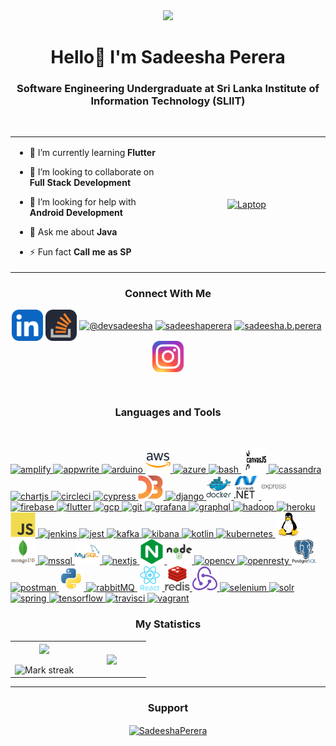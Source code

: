 <div id="header" align="center">

  <img src="https://media.giphy.com/media/zhYSVCirREeIZtONCI/giphy.gif" width="100"/>
</div>
<h1 align="center">Hello👋 I'm Sadeesha Perera</h1>
<h3 align="center">Software Engineering Undergraduate at Sri Lanka Institute of Information Technology (SLIIT)</h3>
<!-- 
<p align="center"> <img src="https://komarev.com/ghpvc/?username=sadeeshaperera&label=Profile%20views&color=0e75b6&style=flat" alt="sadeeshaperera" /> </p> -->
<br>
<table align="center">
<tr border="none">
<td width="50%" align="left">


- 🌱 I’m currently learning **Flutter**
  
- 👯 I’m looking to collaborate on **Full Stack Development**
  
- 🤝 I’m looking for help with **Android Development**

- 💬 Ask me about **Java**

<!-- - 📫 How to reach me **s* -->

- ⚡ Fun fact **Call me as SP**

</td>
<td width="50%" align="center">
<a href="https://gifyu.com/image/Sj1JS"><img src="https://encrypted-tbn0.gstatic.com/images?q=tbn:ANd9GcSwBepTvgMvrxolyqrzQ9qbNLkql6ADpLAKOA&s" alt="Laptop" border="0" /></a>
  </td>
</tr>
</table>


<h3 align="center">Connect With Me</h3>
<p align="center">
<a href="https://linkedin.com/in/sadeesha-perera" target="blank"><img align="center" src="https://github.com/tandpfun/skill-icons/raw/main/icons/LinkedIn.svg?raw=true" alt="sadeesha-perera" height="50" width="50" /></a>
<a href="https://stackoverflow.com/users/22383535" target="blank"><img align="center" src="https://github.com/tandpfun/skill-icons/raw/main/icons/StackOverflow-Dark.svg" alt="22383535" height="50" width="50" /></a>
<a href="https://www.youtube.com/@devsadeesha" target="blank"><img align="center" src="https://github.com/gauravghongde/social-icons/blob/master/PNG/Color/Youtube.png?raw=true" alt="@devsadeesha" height="50" width="50" /></a>
<a href="https://www.behance.net/sadeeshaperera" target="blank"><img align="center" src="https://raw.githubusercontent.com/rahuldkjain/github-profile-readme-generator/master/src/images/icons/Social/behance.svg" alt="sadeeshaperera" height="50" width="50" /></a>
<a href="https://fb.com/sadeesha.b.perera" target="blank"><img align="center" src="https://raw.githubusercontent.com/rahuldkjain/github-profile-readme-generator/master/src/images/icons/Social/facebook.svg" alt="sadeesha.b.perera" height="50" width="50" /></a>&nbsp;
<a href="https://instagram.com/sadeesha_b_perera_" target="blank"><img align="center" src="https://github.com/tandpfun/skill-icons/raw/main/icons/Instagram.svg" alt="sadeesha_b_perera_" height="50" width="50" /></a>

</p>
</br>

<h3 align="center">Languages and Tools</h3><br>

 <!-- <a href="https://getbootstrap.com" target="_blank" rel="noreferrer"> <img src="https://github.com/tandpfun/skill-icons/raw/main/icons/Bootstrap.svg" alt="bootstrap" width="50" height="50"/> </a> <a href="https://www.cprogramming.com/" target="_blank" rel="noreferrer"> <img src="https://github.com/tandpfun/skill-icons/raw/main/icons/C.svg" alt="c" width="50" height="50"/> </a> <a href="https://www.w3schools.com/cpp/" target="_blank" rel="noreferrer"> <img src="https://github.com/tandpfun/skill-icons/raw/main/icons/CPP.svg" alt="cplusplus" width="50" height="50"/> </a> <a href="https://www.w3schools.com/css/" target="_blank" rel="noreferrer"> <img src="https://github.com/tandpfun/skill-icons/raw/main/icons/CSS.svg" alt="css3" width="50" height="50"/> </a> <a href="https://git-scm.com/" target="_blank" rel="noreferrer"> <img src="https://github.com/tandpfun/skill-icons/raw/main/icons/Git.svg" alt="git" width="50" height="50"/> </a> <a href="https://www.w3.org/html/" target="_blank" rel="noreferrer"> <img src="https://github.com/tandpfun/skill-icons/raw/main/icons/HTML.svg" alt="html5" width="50" height="50"/> </a> <a href="https://www.java.com" target="_blank" rel="noreferrer"> <img src="https://github.com/tandpfun/skill-icons/raw/main/icons/Java-Dark.svg" alt="java" width="50" height="50"/> </a> <a href="https://developer.mozilla.org/en-US/docs/Web/JavaScript" target="_blank" rel="noreferrer"> <img src="https://raw.githubusercontent.com/devicons/devicon/master/icons/javascript/javascript-original.svg" alt="javascript" width="50" height="50"/> </a> <a href="https://kotlinlang.org" target="_blank" rel="noreferrer"> <img src="https://github.com/tandpfun/skill-icons/raw/main/icons/Kotlin-Dark.svg" alt="kotlin" width="50" height="50"/> </a> <a href="https://www.linux.org/" target="_blank" rel="noreferrer"> <img src="https://github.com/tandpfun/skill-icons/raw/main/icons/Linux-Dark.svg" alt="linux" width="50" height="50"/> </a> <a href="https://www.mongodb.com/" target="_blank" rel="noreferrer"> <img src="https://github.com/tandpfun/skill-icons/raw/main/icons/MongoDB.svg" alt="mongodb" width="50" height="50"/> </a> <a href="https://www.microsoft.com/en-us/sql-server" target="_blank" rel="noreferrer"> <img src="https://github.com/marwin1991/profile-technology-icons/assets/19180175/3b371807-db7c-45b4-8720-c0cfc901680a" alt="mssql" width="50" height="50"/> </a> <a href="https://www.mysql.com/" target="_blank" rel="noreferrer"> <img src="https://github.com/tandpfun/skill-icons/raw/main/icons/MySQL-Dark.svg" alt="mysql" width="50" height="50"/> </a>  <a href="https://www.photoshop.com/en" target="_blank" rel="noreferrer"> <img src="https://github.com/tandpfun/skill-icons/raw/main/icons/Photoshop.svg" alt="photoshop" width="50" height="50"/> </a> <a href="https://www.php.net" target="_blank" rel="noreferrer"> <img src="https://github.com/tandpfun/skill-icons/raw/main/icons/PHP-Dark.svg" alt="php" width="50" height="50"/> </a> <a href="https://reactjs.org/" target="_blank" rel="noreferrer"> <img src="https://github.com/tandpfun/skill-icons/raw/main/icons/React-Dark.svg" alt="react" width="50" height="50"/> </a> -->
<!-- <a href="https://github.com" target="_blank" rel="noreferrer"> <img src="https://github.com/tandpfun/skill-icons/raw/main/icons/Github-Dark.svg" alt="github" width="50" height="50"/> </a> -->
<!-- <a href="https://eclipse.org" target="_blank" rel="noreferrer"> <img src="https://github.com/tandpfun/skill-icons/raw/main/icons/Eclipse-Dark.svg" alt="eclipse" width="50" height="50"/> </a>
<a href="https://developer.android.com/studio" target="_blank" rel="noreferrer"> <img src="https://github.com/tandpfun/skill-icons/raw/main/icons/AndroidStudio-Dark.svg" alt="android studio" width="50" height="50"/> </a> -->
<!--  <a href="" target="_blank" rel="noreferrer"> <img src="https://github.com/tandpfun/skill-icons/raw/main/icons/VSCode-Dark.svg" alt="VS Code" width="50" height="50"/> </a> -->
 <!-- <a href="" target="_blank" rel="noreferrer"> <img src="https://user-images.githubusercontent.com/25181517/121401671-49102800-c959-11eb-9f6f-74d49a5e1774.png" alt="npm" width="50" height="50"/> </a>
 <a href="" target="_blank" rel="noreferrer"> <img src="https://github.com/tandpfun/skill-icons/raw/main/icons/NodeJS-Dark.svg" alt="npm" width="50" height="50"/> </a>
<a href="" target="_blank" rel="noreferrer"> <img src="https://user-images.githubusercontent.com/25181517/183894676-137319b5-1364-4b6a-ba4f-e9fc94ddc4aa.png" alt="TomCat" width="50" height="50"/> </a>
<a href="" target="_blank" rel="noreferrer"> <img src="https://user-images.githubusercontent.com/25181517/186884153-99edc188-e4aa-4c84-91b0-e2df260ebc33.png" alt="Ubuntu" width="50" height="50"/> </a>
<a href="" target="_blank" rel="noreferrer"> <img src="https://github.com/tandpfun/skill-icons/raw/main/icons/Idea-Dark.svg" alt="IntelliJ" width="50" height="50"/> </a>
<a href="" target="_blank" rel="noreferrer"> <img src="https://user-images.githubusercontent.com/25181517/183049794-a3dfaddd-22ee-4ffe-b0b4-549ccd4879f9.png" alt="Yarn" width="50" height="50"/> </a>
<a href="" target="_blank" rel="noreferrer"> <img src="https://github.com/tandpfun/skill-icons/raw/main/icons/Replit-Dark.svg" alt="replit" width="50" height="50"/> </a>
<a href="" target="_blank" rel="noreferrer"> <img src="https://github.com/tandpfun/skill-icons/raw/main/icons/ExpressJS-Dark.svg" alt="Express" width="50" height="50"/> </a>
<a href="" target="_blank" rel="noreferrer"> <img src="https://github.com/tandpfun/skill-icons/raw/main/icons/Postman.svg" alt="Postman" width="50" height="50"/> </a>
<a href="" target="_blank" rel="noreferrer"> <img src="https://github.com/tandpfun/skill-icons/raw/main/icons/Python-Dark.svg" alt="Python" width="50" height="50"/> </a>
<a href="" target="_blank" rel="noreferrer"> <img src="https://github.com/tandpfun/skill-icons/raw/main/icons/VisualStudio-Dark.svg" alt="Visual Studio" width="50" height="50"/> </a>
<a href="" target="_blank" rel="noreferrer"> <img src="https://github.com/tandpfun/skill-icons/raw/main/icons/Wordpress.svg" alt="WordPress" width="50" height="50"/> </a>
<a href="" target="_blank" rel="noreferrer"> <img src="https://github.com/tandpfun/skill-icons/raw/main/icons/Figma-Dark.svg" alt="Figma" width="50" height="50"/> </a> -->
<!-- <a href="" target="_blank" rel="noreferrer"> <img src="https://github.com/tandpfun/skill-icons/raw/main/icons/Octave-Dark.svg" alt="Octave" width="50" height="50"/> </a> -->
<!-- <a href="" target="_blank" rel="noreferrer"> <img src="https://github.com/tandpfun/skill-icons/raw/main/icons/Markdown-Dark.svg" alt="Markdown Language" width="50" height="50"/> </a> -->
<!-- <a href="" target="_blank" rel="noreferrer"> <img src="https://github.com/tandpfun/skill-icons/raw/main/icons/MaterialUI-Dark.svg" alt="Material UI" width="50" height="50"/> </a> -->
<!-- <a href="" target="_blank" rel="noreferrer"> <img src="https://github.com/tandpfun/skill-icons/raw/main/icons/Netlify-Dark.svg" alt="Netlify" width="50" height="50"/> </a>
<a href="" target="_blank" rel="noreferrer"> <img src="https://github.com/tandpfun/skill-icons/raw/main/icons/Babel.svg" alt="Babel" width="50" height="50"/> </a>
<a href="" target="_blank" rel="noreferrer"> <img src="https://github.com/tandpfun/skill-icons/raw/main/icons/Firebase-Dark.svg" alt="Firebase" width="50" height="50"/> </a>
<a href="" target="_blank" rel="noreferrer"> <img src="https://github.com/tandpfun/skill-icons/raw/main/icons/Gradle-Dark.svg" alt="Gradle" width="50" height="50"/> </a>
<a href="" target="_blank" rel="noreferrer"> <img src="https://github.com/tandpfun/skill-icons/raw/main/icons/PyCharm-Dark.svg" alt="PyCharm" width="50" height="50"/> </a>
<a href="" target="_blank" rel="noreferrer"> <img src="https://github.com/tandpfun/skill-icons/raw/main/icons/TailwindCSS-Dark.svg" alt="Tailwind" width="50" height="50"/> </a>
<a href="" target="_blank" rel="noreferrer"> <img src="https://github.com/tandpfun/skill-icons/raw/main/icons/TypeScript.svg" alt="TypeScript" width="50" height="50"/> </a>
<a href="" target="_blank" rel="noreferrer"> <img src="https://github.com/tandpfun/skill-icons/raw/main/icons/Vite-Dark.svg" alt="Vite" width="50" height="50"/> </a> -->
<!-- <a href="" target="_blank" rel="noreferrer"> <img src="https://github.com/tandpfun/skill-icons/raw/main/icons/Redux.svg" alt="Redux" width="50" height="50"/> </a> -->

<p align="left"> <a href="https://aws.amazon.com/amplify/" target="_blank" rel="noreferrer"> <img src="https://docs.amplify.aws/assets/logo-dark.svg" alt="amplify" width="40" height="40"/> </a> <a href="https://appwrite.io" target="_blank" rel="noreferrer"> <img src="https://www.vectorlogo.zone/logos/appwriteio/appwriteio-icon.svg" alt="appwrite" width="40" height="40"/> </a> <a href="https://www.arduino.cc/" target="_blank" rel="noreferrer"> <img src="https://cdn.worldvectorlogo.com/logos/arduino-1.svg" alt="arduino" width="40" height="40"/> </a> <a href="https://aws.amazon.com" target="_blank" rel="noreferrer"> <img src="https://raw.githubusercontent.com/devicons/devicon/master/icons/amazonwebservices/amazonwebservices-original-wordmark.svg" alt="aws" width="40" height="40"/> </a> <a href="https://azure.microsoft.com/en-in/" target="_blank" rel="noreferrer"> <img src="https://www.vectorlogo.zone/logos/microsoft_azure/microsoft_azure-icon.svg" alt="azure" width="40" height="40"/> </a> <a href="https://www.gnu.org/software/bash/" target="_blank" rel="noreferrer"> <img src="https://www.vectorlogo.zone/logos/gnu_bash/gnu_bash-icon.svg" alt="bash" width="40" height="40"/> </a> <a href="https://canvasjs.com" target="_blank" rel="noreferrer"> <img src="https://raw.githubusercontent.com/Hardik0307/Hardik0307/master/assets/canvasjs-charts.svg" alt="canvasjs" width="40" height="40"/> </a> <a href="https://cassandra.apache.org/" target="_blank" rel="noreferrer"> <img src="https://www.vectorlogo.zone/logos/apache_cassandra/apache_cassandra-icon.svg" alt="cassandra" width="40" height="40"/> </a> <a href="https://www.chartjs.org" target="_blank" rel="noreferrer"> <img src="https://www.chartjs.org/media/logo-title.svg" alt="chartjs" width="40" height="40"/> </a> <a href="https://circleci.com" target="_blank" rel="noreferrer"> <img src="https://www.vectorlogo.zone/logos/circleci/circleci-icon.svg" alt="circleci" width="40" height="40"/> </a> <a href="https://www.cypress.io" target="_blank" rel="noreferrer"> <img src="https://raw.githubusercontent.com/simple-icons/simple-icons/6e46ec1fc23b60c8fd0d2f2ff46db82e16dbd75f/icons/cypress.svg" alt="cypress" width="40" height="40"/> </a> <a href="https://d3js.org/" target="_blank" rel="noreferrer"> <img src="https://raw.githubusercontent.com/devicons/devicon/master/icons/d3js/d3js-original.svg" alt="d3js" width="40" height="40"/> </a> <a href="https://www.djangoproject.com/" target="_blank" rel="noreferrer"> <img src="https://cdn.worldvectorlogo.com/logos/django.svg" alt="django" width="40" height="40"/> </a> <a href="https://www.docker.com/" target="_blank" rel="noreferrer"> <img src="https://raw.githubusercontent.com/devicons/devicon/master/icons/docker/docker-original-wordmark.svg" alt="docker" width="40" height="40"/> </a> <a href="https://dotnet.microsoft.com/" target="_blank" rel="noreferrer"> <img src="https://raw.githubusercontent.com/devicons/devicon/master/icons/dot-net/dot-net-original-wordmark.svg" alt="dotnet" width="40" height="40"/> </a> <a href="https://expressjs.com" target="_blank" rel="noreferrer"> <img src="https://raw.githubusercontent.com/devicons/devicon/master/icons/express/express-original-wordmark.svg" alt="express" width="40" height="40"/> </a> <a href="https://firebase.google.com/" target="_blank" rel="noreferrer"> <img src="https://www.vectorlogo.zone/logos/firebase/firebase-icon.svg" alt="firebase" width="40" height="40"/> </a> <a href="https://flutter.dev" target="_blank" rel="noreferrer"> <img src="https://www.vectorlogo.zone/logos/flutterio/flutterio-icon.svg" alt="flutter" width="40" height="40"/> </a> <a href="https://cloud.google.com" target="_blank" rel="noreferrer"> <img src="https://www.vectorlogo.zone/logos/google_cloud/google_cloud-icon.svg" alt="gcp" width="40" height="40"/> </a> <a href="https://git-scm.com/" target="_blank" rel="noreferrer"> <img src="https://www.vectorlogo.zone/logos/git-scm/git-scm-icon.svg" alt="git" width="40" height="40"/> </a> <a href="https://grafana.com" target="_blank" rel="noreferrer"> <img src="https://www.vectorlogo.zone/logos/grafana/grafana-icon.svg" alt="grafana" width="40" height="40"/> </a> <a href="https://graphql.org" target="_blank" rel="noreferrer"> <img src="https://www.vectorlogo.zone/logos/graphql/graphql-icon.svg" alt="graphql" width="40" height="40"/> </a> <a href="https://hadoop.apache.org/" target="_blank" rel="noreferrer"> <img src="https://www.vectorlogo.zone/logos/apache_hadoop/apache_hadoop-icon.svg" alt="hadoop" width="40" height="40"/> </a> <a href="https://heroku.com" target="_blank" rel="noreferrer"> <img src="https://www.vectorlogo.zone/logos/heroku/heroku-icon.svg" alt="heroku" width="40" height="40"/> </a> <a href="https://developer.mozilla.org/en-US/docs/Web/JavaScript" target="_blank" rel="noreferrer"> <img src="https://raw.githubusercontent.com/devicons/devicon/master/icons/javascript/javascript-original.svg" alt="javascript" width="40" height="40"/> </a> <a href="https://www.jenkins.io" target="_blank" rel="noreferrer"> <img src="https://www.vectorlogo.zone/logos/jenkins/jenkins-icon.svg" alt="jenkins" width="40" height="40"/> </a> <a href="https://jestjs.io" target="_blank" rel="noreferrer"> <img src="https://www.vectorlogo.zone/logos/jestjsio/jestjsio-icon.svg" alt="jest" width="40" height="40"/> </a> <a href="https://kafka.apache.org/" target="_blank" rel="noreferrer"> <img src="https://www.vectorlogo.zone/logos/apache_kafka/apache_kafka-icon.svg" alt="kafka" width="40" height="40"/> </a> <a href="https://www.elastic.co/kibana" target="_blank" rel="noreferrer"> <img src="https://www.vectorlogo.zone/logos/elasticco_kibana/elasticco_kibana-icon.svg" alt="kibana" width="40" height="40"/> </a> <a href="https://kotlinlang.org" target="_blank" rel="noreferrer"> <img src="https://www.vectorlogo.zone/logos/kotlinlang/kotlinlang-icon.svg" alt="kotlin" width="40" height="40"/> </a> <a href="https://kubernetes.io" target="_blank" rel="noreferrer"> <img src="https://www.vectorlogo.zone/logos/kubernetes/kubernetes-icon.svg" alt="kubernetes" width="40" height="40"/> </a> <a href="https://www.linux.org/" target="_blank" rel="noreferrer"> <img src="https://raw.githubusercontent.com/devicons/devicon/master/icons/linux/linux-original.svg" alt="linux" width="40" height="40"/> </a> <a href="https://www.mongodb.com/" target="_blank" rel="noreferrer"> <img src="https://raw.githubusercontent.com/devicons/devicon/master/icons/mongodb/mongodb-original-wordmark.svg" alt="mongodb" width="40" height="40"/> </a> <a href="https://www.microsoft.com/en-us/sql-server" target="_blank" rel="noreferrer"> <img src="https://www.svgrepo.com/show/303229/microsoft-sql-server-logo.svg" alt="mssql" width="40" height="40"/> </a> <a href="https://www.mysql.com/" target="_blank" rel="noreferrer"> <img src="https://raw.githubusercontent.com/devicons/devicon/master/icons/mysql/mysql-original-wordmark.svg" alt="mysql" width="40" height="40"/> </a> <a href="https://nextjs.org/" target="_blank" rel="noreferrer"> <img src="https://cdn.worldvectorlogo.com/logos/nextjs-2.svg" alt="nextjs" width="40" height="40"/> </a> <a href="https://www.nginx.com" target="_blank" rel="noreferrer"> <img src="https://raw.githubusercontent.com/devicons/devicon/master/icons/nginx/nginx-original.svg" alt="nginx" width="40" height="40"/> </a> <a href="https://nodejs.org" target="_blank" rel="noreferrer"> <img src="https://raw.githubusercontent.com/devicons/devicon/master/icons/nodejs/nodejs-original-wordmark.svg" alt="nodejs" width="40" height="40"/> </a> <a href="https://opencv.org/" target="_blank" rel="noreferrer"> <img src="https://www.vectorlogo.zone/logos/opencv/opencv-icon.svg" alt="opencv" width="40" height="40"/> </a> <a href="https://openresty.org/" target="_blank" rel="noreferrer"> <img src="https://openresty.org/images/logo.png" alt="openresty" width="40" height="40"/> </a> <a href="https://www.postgresql.org" target="_blank" rel="noreferrer"> <img src="https://raw.githubusercontent.com/devicons/devicon/master/icons/postgresql/postgresql-original-wordmark.svg" alt="postgresql" width="40" height="40"/> </a> <a href="https://postman.com" target="_blank" rel="noreferrer"> <img src="https://www.vectorlogo.zone/logos/getpostman/getpostman-icon.svg" alt="postman" width="40" height="40"/> </a> <a href="https://www.python.org" target="_blank" rel="noreferrer"> <img src="https://raw.githubusercontent.com/devicons/devicon/master/icons/python/python-original.svg" alt="python" width="40" height="40"/> </a> <a href="https://www.rabbitmq.com" target="_blank" rel="noreferrer"> <img src="https://www.vectorlogo.zone/logos/rabbitmq/rabbitmq-icon.svg" alt="rabbitMQ" width="40" height="40"/> </a> <a href="https://reactjs.org/" target="_blank" rel="noreferrer"> <img src="https://raw.githubusercontent.com/devicons/devicon/master/icons/react/react-original-wordmark.svg" alt="react" width="40" height="40"/> </a> <a href="https://redis.io" target="_blank" rel="noreferrer"> <img src="https://raw.githubusercontent.com/devicons/devicon/master/icons/redis/redis-original-wordmark.svg" alt="redis" width="40" height="40"/> </a> <a href="https://redux.js.org" target="_blank" rel="noreferrer"> <img src="https://raw.githubusercontent.com/devicons/devicon/master/icons/redux/redux-original.svg" alt="redux" width="40" height="40"/> </a> <a href="https://www.selenium.dev" target="_blank" rel="noreferrer"> <img src="https://raw.githubusercontent.com/detain/svg-logos/780f25886640cef088af994181646db2f6b1a3f8/svg/selenium-logo.svg" alt="selenium" width="40" height="40"/> </a> <a href="https://lucene.apache.org/solr/" target="_blank" rel="noreferrer"> <img src="https://www.vectorlogo.zone/logos/apache_solr/apache_solr-icon.svg" alt="solr" width="40" height="40"/> </a> <a href="https://spring.io/" target="_blank" rel="noreferrer"> <img src="https://www.vectorlogo.zone/logos/springio/springio-icon.svg" alt="spring" width="40" height="40"/> </a> <a href="https://www.tensorflow.org" target="_blank" rel="noreferrer"> <img src="https://www.vectorlogo.zone/logos/tensorflow/tensorflow-icon.svg" alt="tensorflow" width="40" height="40"/> </a> <a href="https://travis-ci.org" target="_blank" rel="noreferrer"> <img src="https://www.vectorlogo.zone/logos/travis-ci/travis-ci-icon.svg" alt="travisci" width="40" height="40"/> </a> <a href="https://www.vagrantup.com/" target="_blank" rel="noreferrer"> <img src="https://www.vectorlogo.zone/logos/vagrantup/vagrantup-icon.svg" alt="vagrant" width="40" height="40"/> </a> </p>



 </p>
 </p>
<h3 align="center">My Statistics</h3>
<p align="center">
<table align="center">
<tr border="none">
<td width="50%" align="center">
  
  <img  align="center"  src="https://github-readme-stats.vercel.app/api?username=sadeeshaperera&theme=dark&show_icons=true&count_private=true" />
  <br></br>
  <img  title="🔥 Get streak stats for your profile at git.io/streak-stats" alt="Mark streak" src="https://github-readme-streak-stats.herokuapp.com/?user=sadeeshaperera&theme=dark&hide_border=false" /> 
</td>
<td width="50%" align="center">

  <img  align="center"  src="https://github-readme-stats.anuraghazra1.vercel.app/api/top-langs/?username=sadeeshaperera&theme=dark&hide_border=false&no-bg=true&no-frame=true&langs_count=10"/>
  
  </td>
</tr>
</table>

---



<h3 align="center">Support</h3>
<p align="center"><a href="https://www.buymeacoffee.com/SadeeshaPerera "> <img align="center" src="https://cdn.buymeacoffee.com/buttons/v2/default-yellow.png" height="50" width="210" alt="SadeeshaPerera " /></a></p><br><br>

